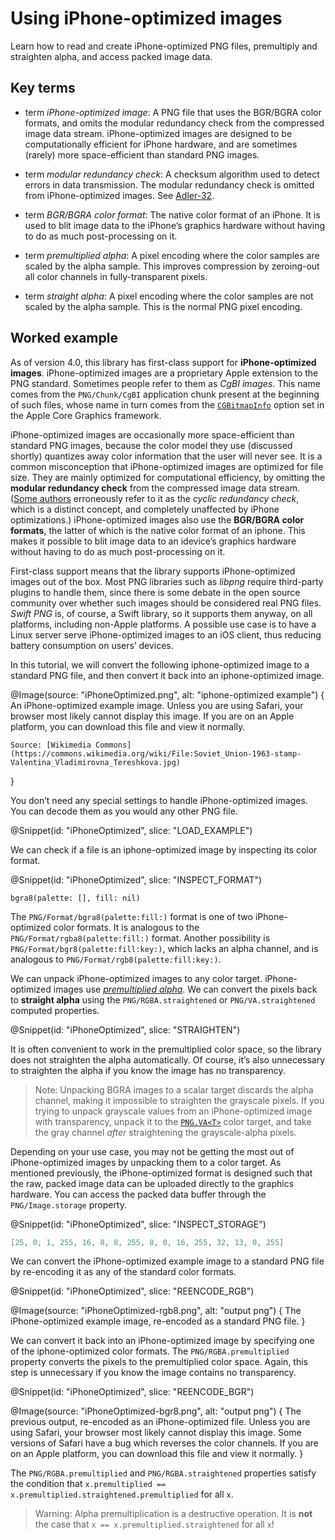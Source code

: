 # Using iPhone-optimized images

Learn how to read and create iPhone-optimized PNG files, premultiply and straighten alpha, and access packed image data.

## Key terms

-   term *iPhone-optimized image*:
    A PNG file that uses the BGR/BGRA color formats, and omits the modular redundancy check from the compressed image data stream. iPhone-optimized images are designed to be computationally efficient for iPhone hardware, and are sometimes (rarely) more space-efficient than standard PNG images.

-   term *modular redundancy check*:
    A checksum algorithm used to detect errors in data transmission. The modular redundancy check is omitted from iPhone-optimized images. See [Adler-32](https://en.wikipedia.org/wiki/Adler-32).

-   term *BGR/BGRA color format*:
    The native color format of an iPhone. It is used to blit image data to the iPhone’s graphics hardware without having to do as much post-processing on it.

-   term *premultiplied alpha*:
    A pixel encoding where the color samples are scaled by the alpha sample. This improves compression by zeroing-out all color channels in fully-transparent pixels.

-   term *straight alpha*:
    A pixel encoding where the color samples are not scaled by the alpha sample. This is the normal PNG pixel encoding.

## Worked example

As of version 4.0, this library has first-class support for **iPhone-optimized images**. iPhone-optimized images are a proprietary Apple extension to the PNG standard. Sometimes people refer to them as *CgBI images*. This name comes from the ``PNG/Chunk/CgBI`` application chunk present at the beginning of such files, whose name in turn comes from the [`CGBitmapInfo`](https://developer.apple.com/documentation/coregraphics/cgbitmapinfo) option set in the Apple Core Graphics framework.

iPhone-optimized images are occasionally more space-efficient than standard PNG images, because the color model they use (discussed shortly) quantizes away color information that the user will never see. It is a common misconception that iPhone-optimized images are optimized for file size. They are mainly optimized for computational efficiency, by omitting the **modular redundancy check** from the compressed image data stream. ([Some authors](https://iphonedevwiki.net/index.php/CgBI_file_format) erroneously refer to it as the *cyclic redundancy check*, which is a distinct concept, and completely unaffected by iPhone optimizations.) iPhone-optimized images also use the **BGR/BGRA color formats**, the latter of which is the native color format of an iphone. This makes it possible to blit image data to an idevice’s graphics hardware without having to do as much post-processing on it.

First-class support means that the library supports iPhone-optimized images out of the box. Most PNG libraries such as *libpng* require third-party plugins to handle them, since there is some debate in the open source community over whether such images should be considered real PNG files. *Swift PNG* is, of course, a Swift library, so it supports them anyway, on all platforms, including non-Apple platforms. A possible use case is to have a Linux server serve iPhone-optimized images to an iOS client, thus reducing battery consumption on users’ devices.

In this tutorial, we will convert the following iphone-optimized image to a standard PNG file, and then convert it back into an iphone-optimized image.

@Image(source: "iPhoneOptimized.png", alt: "iphone-optimized example") {
    An iPhone-optimized example image. Unless you are using Safari, your browser most likely cannot display this image. If you are on an Apple platform, you can download this file and view it normally.

    Source: [Wikimedia Commons](https://commons.wikimedia.org/wiki/File:Soviet_Union-1963-stamp-Valentina_Vladimirovna_Tereshkova.jpg)
}

You don’t need any special settings to handle iPhone-optimized images. You can decode them as you would any other PNG file.

@Snippet(id: "iPhoneOptimized", slice: "LOAD_EXAMPLE")

We can check if a file is an iphone-optimized image by inspecting its color format.

@Snippet(id: "iPhoneOptimized", slice: "INSPECT_FORMAT")

```
bgra8(palette: [], fill: nil)
```

The ``PNG/Format/bgra8(palette:fill:)`` format is one of two iPhone-optimized color formats. It is analogous to the ``PNG/Format/rgba8(palette:fill:)`` format. Another possibility is ``PNG/Format/bgr8(palette:fill:key:)``, which lacks an alpha channel, and is analogous to ``PNG/Format/rgb8(palette:fill:key:)``.

We can unpack iPhone-optimized images to any color target. iPhone-optimized images use [*premultiplied alpha*](#st:premultiplied-alpha). We can convert the pixels back to **straight alpha** using the ``PNG/RGBA.straightened`` or ``PNG/VA.straightened`` computed properties.

@Snippet(id: "iPhoneOptimized", slice: "STRAIGHTEN")

It is often convenient to work in the premultiplied color space, so the library does not straighten the alpha automatically. Of course, it’s also unnecessary to straighten the alpha if you know the image has no transparency.

>   Note:
>   Unpacking BGRA images to a scalar target discards the alpha channel, making it impossible to straighten the grayscale pixels. If you trying to unpack grayscale values from an iPhone-optimized image with transparency, unpack it to the [`PNG.VA<T>`](PNG/VA) color target, and take the gray channel *after* straightening the grayscale-alpha pixels.

Depending on your use case, you may not be getting the most out of iPhone-optimized images by unpacking them to a color target. As mentioned previously, the iPhone-optimized format is designed such that the raw, packed image data can be uploaded directly to the graphics hardware. You can access the packed data buffer through the ``PNG/Image.storage`` property.

@Snippet(id: "iPhoneOptimized", slice: "INSPECT_STORAGE")

```swift
[25, 0, 1, 255, 16, 8, 8, 255, 8, 0, 16, 255, 32, 13, 0, 255]
```

We can convert the iPhone-optimized example image to a standard PNG file by re-encoding it as any of the standard color formats.

@Snippet(id: "iPhoneOptimized", slice: "REENCODE_RGB")

@Image(source: "iPhoneOptimized-rgb8.png", alt: "output png") {
    The iPhone-optimized example image, re-encoded as a standard PNG file.
}

We can convert it back into an iPhone-optimized image by specifying one of the iphone-optimized color formats. The ``PNG/RGBA.premultiplied`` property converts the pixels to the premultiplied color space. Again, this step is unnecessary if you know the image contains no transparency.

@Snippet(id: "iPhoneOptimized", slice: "REENCODE_BGR")

@Image(source: "iPhoneOptimized-bgr8.png", alt: "output png") {
    The previous output, re-encoded as an iPhone-optimized file. Unless you are using Safari, your browser most likely cannot display this image. Some versions of Safari have a bug which reverses the color channels. If you are on an Apple platform, you can download this file and view it normally.
}

The ``PNG/RGBA.premultiplied`` and ``PNG/RGBA.straightened`` properties satisfy the condition that `x.premultiplied == x.premultiplied.straightened.premultiplied` for all `x`.

>   Warning:
>   Alpha premultiplication is a destructive operation. It is **not** the case that `x == x.premultiplied.straightened` for all `x`!

